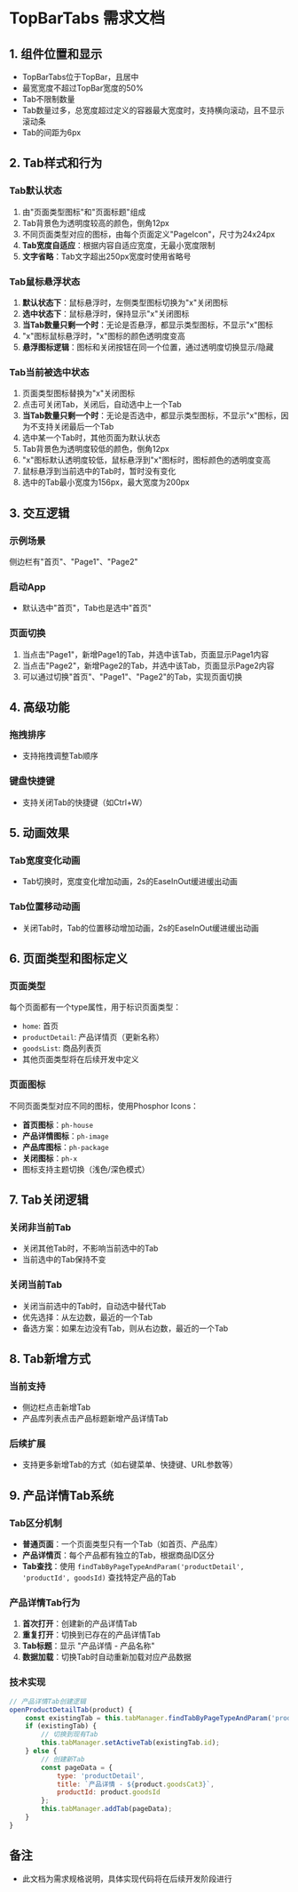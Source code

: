 # TopBarTabs 需求文档

## 1. 组件位置和显示
- TopBarTabs位于TopBar，且居中
- 最宽宽度不超过TopBar宽度的50%
- Tab不限制数量
- Tab数量过多，总宽度超过定义的容器最大宽度时，支持横向滚动，且不显示滚动条
- Tab的间距为6px

## 2. Tab样式和行为

### Tab默认状态
1. 由"页面类型图标"和"页面标题"组成
2. Tab背景色为透明度较高的颜色，倒角12px
3. 不同页面类型对应的图标，由每个页面定义"PageIcon"，尺寸为24x24px
4. **Tab宽度自适应**：根据内容自适应宽度，无最小宽度限制
5. **文字省略**：Tab文字超出250px宽度时使用省略号

### Tab鼠标悬浮状态
1. **默认状态下**：鼠标悬浮时，左侧类型图标切换为"x"关闭图标
2. **选中状态下**：鼠标悬浮时，保持显示"x"关闭图标
3. **当Tab数量只剩一个时**：无论是否悬浮，都显示类型图标，不显示"x"图标
4. "x"图标鼠标悬浮时，"x"图标的颜色透明度变高
5. **悬浮图标逻辑**：图标和关闭按钮在同一个位置，通过透明度切换显示/隐藏

### Tab当前被选中状态
1. 页面类型图标替换为"x"关闭图标
2. 点击可关闭Tab，关闭后，自动选中上一个Tab
3. **当Tab数量只剩一个时**：无论是否选中，都显示类型图标，不显示"x"图标，因为不支持关闭最后一个Tab
4. 选中某一个Tab时，其他页面为默认状态
5. Tab背景色为透明度较低的颜色，倒角12px
6. "x"图标默认透明度较低，鼠标悬浮到"x"图标时，图标颜色的透明度变高
7. 鼠标悬浮到当前选中的Tab时，暂时没有变化
8. 选中的Tab最小宽度为156px，最大宽度为200px


## 3. 交互逻辑

### 示例场景
侧边栏有"首页"、"Page1"、"Page2"

### 启动App
- 默认选中"首页"，Tab也是选中"首页"

### 页面切换
1. 当点击"Page1"，新增Page1的Tab，并选中该Tab，页面显示Page1内容
2. 当点击"Page2"，新增Page2的Tab，并选中该Tab，页面显示Page2内容
3. 可以通过切换"首页"、"Page1"、"Page2"的Tab，实现页面切换

## 4. 高级功能

### 拖拽排序
- 支持拖拽调整Tab顺序

### 键盘快捷键
- 支持关闭Tab的快捷键（如Ctrl+W）

## 5. 动画效果

### Tab宽度变化动画
- Tab切换时，宽度变化增加动画，2s的EaseInOut缓进缓出动画

### Tab位置移动动画
- 关闭Tab时，Tab的位置移动增加动画，2s的EaseInOut缓进缓出动画

## 6. 页面类型和图标定义

### 页面类型
每个页面都有一个type属性，用于标识页面类型：
- `home`: 首页
- `productDetail`: 产品详情页（更新名称）
- `goodsList`: 商品列表页
- 其他页面类型将在后续开发中定义

### 页面图标
不同页面类型对应不同的图标，使用Phosphor Icons：
- **首页图标**：`ph-house`
- **产品详情图标**：`ph-image`
- **产品库图标**：`ph-package`
- **关闭图标**：`ph-x`
- 图标支持主题切换（浅色/深色模式）

## 7. Tab关闭逻辑

### 关闭非当前Tab
- 关闭其他Tab时，不影响当前选中的Tab
- 当前选中的Tab保持不变

### 关闭当前Tab
- 关闭当前选中的Tab时，自动选中替代Tab
- 优先选择：从左边数，最近的一个Tab
- 备选方案：如果左边没有Tab，则从右边数，最近的一个Tab

## 8. Tab新增方式

### 当前支持
- 侧边栏点击新增Tab
- 产品库列表点击产品标题新增产品详情Tab

### 后续扩展
- 支持更多新增Tab的方式（如右键菜单、快捷键、URL参数等）

## 9. 产品详情Tab系统

### Tab区分机制
- **普通页面**：一个页面类型只有一个Tab（如首页、产品库）
- **产品详情页**：每个产品都有独立的Tab，根据商品ID区分
- **Tab查找**：使用 `findTabByPageTypeAndParam('productDetail', 'productId', goodsId)` 查找特定产品的Tab

### 产品详情Tab行为
1. **首次打开**：创建新的产品详情Tab
2. **重复打开**：切换到已存在的产品详情Tab
3. **Tab标题**：显示 "产品详情 - 产品名称"
4. **数据加载**：切换Tab时自动重新加载对应产品数据

### 技术实现
```javascript
// 产品详情Tab创建逻辑
openProductDetailTab(product) {
    const existingTab = this.tabManager.findTabByPageTypeAndParam('productDetail', 'productId', product.goodsId);
    if (existingTab) {
        // 切换到现有Tab
        this.tabManager.setActiveTab(existingTab.id);
    } else {
        // 创建新Tab
        const pageData = {
            type: 'productDetail',
            title: `产品详情 - ${product.goodsCat3}`,
            productId: product.goodsId
        };
        this.tabManager.addTab(pageData);
    }
}
```

## 备注
- 此文档为需求规格说明，具体实现代码将在后续开发阶段进行
